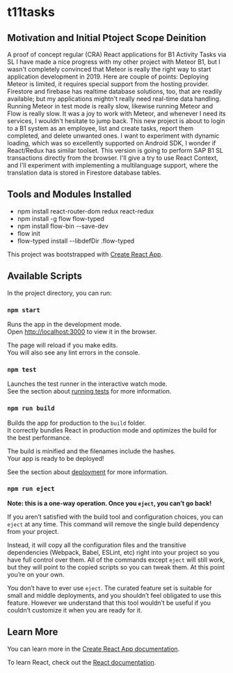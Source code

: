 # t11tasks
## Motivation and Initial Ptoject Scope Deinition
A proof of concept regular (CRA) React applications for B1 Activity Tasks via SL
I have made a nice progress with my other project with Meteor B1, but I wasn't completely convinced that Meteor is really the right way to start application development in 2019. Here are couple of points:
Deploying Meteor is limited, it requires special support from the hosting provider. Firestore and firebase has realtime database solutions, too, that are readily available; but my applications mightn't really need real-time data handling. Running Meteor in test mode is really slow, likewise running Meteor and Flow is really slow. It was a joy to work with Meteor, and whenever I need its services, I wouldn't hesitate to jump back.
This new project is about to login to a B1 system as an employee, list and create tasks, report them completed, and delete unwanted ones. I want to experiment with dynamic loading, which was so excellently supported on Android SDK, I wonder if React/Redux has similar toolset. This version is going to perform SAP B1 SL transactions directly from the browser. 
I'll give a try to use React Context, and I'll experiment with implementing a multilanguage support, where the translation data is stored in Firestore database tables.

## Tools and Modules Installed
<ul>
<li>npm install react-router-dom redux react-redux
<li>npm install -g flow flow-typed
<li>npm install flow-bin --save-dev
<li>flow init
<li>flow-typed install --libdefDir .flow-typed
</ul>

This project was bootstrapped with [Create React App](https://github.com/facebook/create-react-app).

## Available Scripts

In the project directory, you can run:

### `npm start`

Runs the app in the development mode.<br>
Open [http://localhost:3000](http://localhost:3000) to view it in the browser.

The page will reload if you make edits.<br>
You will also see any lint errors in the console.

### `npm test`

Launches the test runner in the interactive watch mode.<br>
See the section about [running tests](https://facebook.github.io/create-react-app/docs/running-tests) for more information.

### `npm run build`

Builds the app for production to the `build` folder.<br>
It correctly bundles React in production mode and optimizes the build for the best performance.

The build is minified and the filenames include the hashes.<br>
Your app is ready to be deployed!

See the section about [deployment](https://facebook.github.io/create-react-app/docs/deployment) for more information.

### `npm run eject`

**Note: this is a one-way operation. Once you `eject`, you can’t go back!**

If you aren’t satisfied with the build tool and configuration choices, you can `eject` at any time. This command will remove the single build dependency from your project.

Instead, it will copy all the configuration files and the transitive dependencies (Webpack, Babel, ESLint, etc) right into your project so you have full control over them. All of the commands except `eject` will still work, but they will point to the copied scripts so you can tweak them. At this point you’re on your own.

You don’t have to ever use `eject`. The curated feature set is suitable for small and middle deployments, and you shouldn’t feel obligated to use this feature. However we understand that this tool wouldn’t be useful if you couldn’t customize it when you are ready for it.

## Learn More

You can learn more in the [Create React App documentation](https://facebook.github.io/create-react-app/docs/getting-started).

To learn React, check out the [React documentation](https://reactjs.org/).
